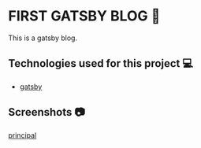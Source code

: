 # FIRST GATSBY BLOG :rocket:

This is a gatsby blog.

## Technologies used for this project :computer:

-  [gatsby](https://www.gatsbyjs.com/)

## Screenshots :camera:

[principal](docs/principal.png)
